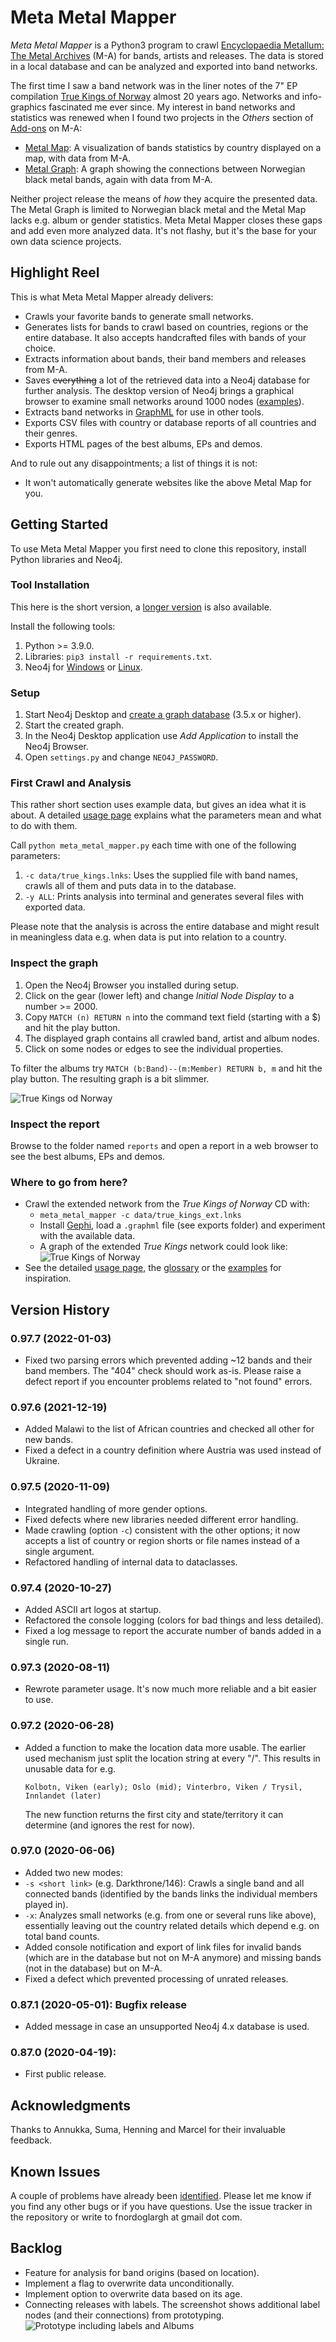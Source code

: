 # Meta Metal Mapper

_Meta Metal Mapper_ is a Python3 program to crawl [Encyclopaedia Metallum: The
Metal Archives](https://www.metal-archives.com/) (M-A) for bands, artists and
releases. The data is stored in a local database and can be analyzed and
exported into band networks.

The first time I saw a band network was in the liner notes of the 7" EP
compilation
[True Kings of Norway](https://www.metal-archives.com/albums/Immortal/True_Kings_of_Norway/111142)
almost 20 years ago. Networks and info-graphics fascinated me ever since. My
interest in band networks and statistics was renewed when I found two projects
in the _Others_ section of [Add-ons](https://www.metal-archives.com/content/tools)
on M-A:

* [Metal Map](https://metal-map.com/): A visualization of bands statistics by
  country displayed on a map, with data from M-A.
* [Metal Graph](http://metal-graph.com/): A graph showing the connections
  between Norwegian black metal bands, again with data from M-A.

Neither project release the means of _how_ they acquire the presented data. The
Metal Graph is limited to Norwegian black metal and the Metal Map lacks e.g.
album or gender statistics. Meta Metal Mapper closes these gaps and add even
more analyzed data. It's not flashy, but it's the base for your own data science
projects.

## Highlight Reel

This is what Meta Metal Mapper already delivers:

* Crawls your favorite bands to generate small networks. 
* Generates lists for bands to crawl based on countries, regions or the entire
  database.  It also accepts handcrafted files with bands of your choice.
* Extracts information about bands, their band members and releases from M-A.
* Saves ~~everything~~ a lot of the retrieved data into a Neo4j database for
  further analysis.  The desktop version of Neo4j brings a graphical browser to
  examine small networks around 1000 nodes
  ([examples](documentation/EXAMPLES.md)).
* Extracts band networks in [GraphML](http://graphml.graphdrawing.org/) for use
  in other tools.
* Exports CSV files with country or database reports of all countries and their
  genres.
* Exports HTML pages of the best albums, EPs and demos.

And to rule out any disappointments; a list of things it is not:

* It won't automatically generate websites like the above Metal Map for you.

## Getting Started

To use Meta Metal Mapper you first need to clone this repository, install
Python libraries and Neo4j.

### Tool Installation

This here is the short version, a [longer version](documentation/GETTING_STARTED.md)
is also available.

Install the following tools:

1. Python >= 3.9.0.
2. Libraries: `pip3 install -r requirements.txt`.
3. Neo4j for [Windows](https://neo4j.com/download/) or
   [Linux](https://neo4j.com/docs/operations-manual/current/installation/linux/debian/).

### Setup

1. Start Neo4j Desktop and [create a graph database](documentation/USAGE.md) (3.5.x or higher).
2. Start the created graph.
3. In the Neo4j Desktop application use _Add Application_ to install the Neo4j
   Browser.
4. Open `settings.py` and change `NEO4J_PASSWORD`.

### First Crawl and Analysis

This rather short section uses example data, but gives an idea what it is
about. A detailed [usage page](documentation/USAGE.md) explains what the 
parameters mean and what to do with them.

Call `python meta_metal_mapper.py` each time with one of the following
parameters:

1. `-c data/true_kings.lnks`: Uses the supplied file with band names, crawls
  all of them and puts data in to the database.
2. `-y ALL`: Prints analysis into terminal and generates several files with 
  exported data.

Please note that the analysis is across the entire database and might result in
meaningless data e.g. when data is put into relation to a country.

### Inspect the graph

1. Open the Neo4j Browser you installed during setup.
2. Click on the gear (lower left) and change _Initial Node Display_ to a number
  \>= 2000.
3. Copy `MATCH (n) RETURN n` into the command text field (starting with a $) 
  and hit the play button.
4. The displayed graph contains all crawled band, artist and album nodes.
5. Click on some nodes or edges to see the individual properties.

To filter the albums try `MATCH (b:Band)--(m:Member) RETURN b, m` and hit the
play button. The resulting graph is a bit slimmer.

![True Kings od Norway](img/true_kings.svg)

### Inspect the report

Browse to the folder named `reports` and open a report in a web browser to see
the best albums, EPs and demos.

### Where to go from here?

* Crawl the extended network from the _True Kings of Norway_ CD with:
  * `meta_metal_mapper -c data/true_kings_ext.lnks`
  * Install [Gephi](documentation/GEPHI_HOWTO.md), load a `.graphml` file (see
    exports folder) and experiment with the available data.
  * A graph of the extended _True Kings_ network could look like:
  ![True Kings of Norway](img/true_kings_ext.svg)
* See the detailed [usage page](documentation/USAGE.md), the
  [glossary](documentation/GLOSSARY.md) or the
  [examples](documentation/EXAMPLES.md) for inspiration.

## Version History

### 0.97.7 (2022-01-03)

* Fixed two parsing errors which prevented adding ~12 bands and their band members.
  The "404" check should work as-is. Please raise a defect report if you encounter
  problems related to "not found" errors.

### 0.97.6 (2021-12-19)

* Added Malawi to the list of African countries and checked all other for new bands.
* Fixed a defect in a country definition where Austria was used instead of Ukraine.

### 0.97.5 (2020-11-09)
* Integrated handling of more gender options.
* Fixed defects where new libraries needed different error handling.
* Made crawling (option `-c`) consistent with the other options; it now accepts
  a list of country or region shorts or file names instead of a single argument.
* Refactored handling of internal data to dataclasses.

### 0.97.4 (2020-10-27)
* Added ASCII art logos at startup.
* Refactored the console logging (colors for bad things and less detailed).
* Fixed a log message to report the accurate number of bands added in a 
  single run.

### 0.97.3 (2020-08-11)
* Rewrote parameter usage. It's now much more reliable and a bit easier
to use.

### 0.97.2 (2020-06-28)
* Added a function to make the location data more usable. The earlier used
  mechanism just split the location string at every "/". This results in
  unusable data for e.g.
 
  `Kolbotn, Viken (early); Oslo (mid); Vinterbro, Viken / Trysil, Innlandet (later)`

  The new function returns the first city and state/territory it can determine
  (and ignores the rest for now).

### 0.97.0 (2020-06-06)
* Added two new modes:
* `-s <short link>` (e.g. Darkthrone/146): Crawls a single band and all
  connected bands (identified by the bands links the individual members
  played in).
* `-x`: Analyzes small networks (e.g. from one or several runs like above),
  essentially leaving out the country related details which depend e.g. on
  total band counts.
* Added console notification and export of link files for invalid bands 
  (which are in the database but not on M-A anymore) and missing bands (not
  in the database) but on M-A.
* Fixed a defect which prevented processing of unrated releases.

### 0.87.1 (2020-05-01): Bugfix release
* Added message in case an unsupported Neo4j 4.x database is used.

### 0.87.0 (2020-04-19):
* First public release.

## Acknowledgments

Thanks to Annukka, Suma, Henning and Marcel for their invaluable feedback.

## Known Issues

A couple of problems have already been [identified](documentation/ISSUES.md).
Please let me know if you find any other bugs or if you have questions. Use the
issue tracker in the repository or write to fnordoglargh at gmail dot com.

## Backlog

* Feature for analysis for band origins (based on location).
* Implement a flag to overwrite data unconditionally.
* Implement option to overwrite data based on its age.
* Connecting releases with labels. The screenshot shows additional label nodes
  (and their connections) from prototyping.
  ![Prototype including labels and Albums](img/intro_graph_2.png)

